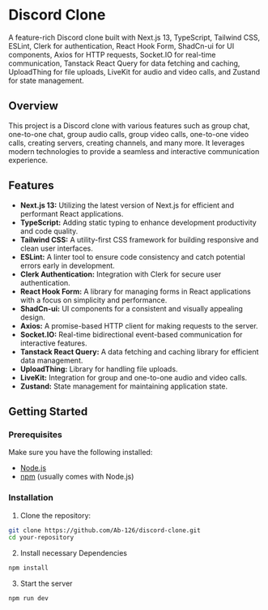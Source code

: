 # Discord Clone

A feature-rich Discord clone built with Next.js 13, TypeScript, Tailwind CSS, ESLint, Clerk for authentication, React Hook Form, ShadCn-ui for UI components, Axios for HTTP requests, Socket.IO for real-time communication, Tanstack React Query for data fetching and caching, UploadThing for file uploads, LiveKit for audio and video calls, and Zustand for state management.

## Overview

This project is a Discord clone with various features such as group chat, one-to-one chat, group audio calls, group video calls, one-to-one video calls, creating servers, creating channels, and many more. It leverages modern technologies to provide a seamless and interactive communication experience.

## Features

- **Next.js 13:** Utilizing the latest version of Next.js for efficient and performant React applications.
- **TypeScript:** Adding static typing to enhance development productivity and code quality.
- **Tailwind CSS:** A utility-first CSS framework for building responsive and clean user interfaces.
- **ESLint:** A linter tool to ensure code consistency and catch potential errors early in development.
- **Clerk Authentication:** Integration with Clerk for secure user authentication.
- **React Hook Form:** A library for managing forms in React applications with a focus on simplicity and performance.
- **ShadCn-ui:** UI components for a consistent and visually appealing design.
- **Axios:** A promise-based HTTP client for making requests to the server.
- **Socket.IO:** Real-time bidirectional event-based communication for interactive features.
- **Tanstack React Query:** A data fetching and caching library for efficient data management.
- **UploadThing:** Library for handling file uploads.
- **LiveKit:** Integration for group and one-to-one audio and video calls.
- **Zustand:** State management for maintaining application state.

## Getting Started

### Prerequisites

Make sure you have the following installed:

- [Node.js](https://nodejs.org/)
- [npm](https://www.npmjs.com/) (usually comes with Node.js)

### Installation

1. Clone the repository:

```bash
git clone https://github.com/Ab-126/discord-clone.git
cd your-repository

```



2. Install necessary Dependencies

```bash
npm install
```

3. Start the server

```
npm run dev
```
